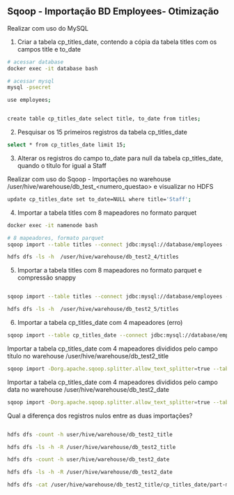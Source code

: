 ## Sqoop - Importação BD Employees- Otimização

Realizar com uso do MySQL

1. Criar a tabela cp_titles_date, contendo a cópia da tabela titles com os campos title e to_date
```bash
# acessar database
docker exec -it database bash

# acessar mysql
mysql -psecret

use employees;


create table cp_titles_date select title, to_date from titles;
```

2. Pesquisar os 15 primeiros registros da tabela cp_titles_date
```bash
select * from cp_titles_date limit 15;
```

3. Alterar os registros do campo to_date para null da tabela cp_titles_date, quando o título for igual a Staff

Realizar com uso do Sqoop - Importações no warehouse /user/hive/warehouse/db_test_<numero_questao> e visualizar no HDFS
```bash
update cp_titles_date set to_date=NULL where title='Staff';
```

4. Importar a tabela titles com 8 mapeadores no formato parquet
```bash
docker exec -it namenode bash

# 8 mapeadores, formato parquet
sqoop import --table titles --connect jdbc:mysql://database/employees --username root --password secret -m 8 --as-parquetfile --warehouse-dir /user/hive/warehouse/db_test2_4

hdfs dfs -ls -h  /user/hive/warehouse/db_test2_4/titles
```

5. Importar a tabela titles com 8 mapeadores no formato parquet e compressão snappy
```bash

sqoop import --table titles --connect jdbc:mysql://database/employees --username root --password secret -m 8 --as-parquetfile --warehouse-dir /user/hive/warehouse/db_test2_5 --compress --compression-codec org.apache.hadoop.io.compress.SnappyCodec

hdfs dfs -ls -h  /user/hive/warehouse/db_test2_5/titles
```

6. Importar a tabela cp_titles_date com 4 mapeadores (erro)

```bash
sqoop import --table cp_titles_date --connect jdbc:mysql://database/employees --username root --password secret --warehouse-dir /user/hive/warehouse/db_test2_6
```
Importar a tabela cp_titles_date com 4 mapeadores divididos pelo campo título no warehouse /user/hive/warehouse/db_test2_title
```bash
sqoop import -Dorg.apache.sqoop.splitter.allow_text_splitter=true --table cp_titles_date --connect jdbc:mysql://database/employees --username root --password secret --warehouse-dir /user/hive/warehouse/db_test2_title --split-by title
```

Importar a tabela cp_titles_date com 4 mapeadores divididos pelo campo data no warehouse /user/hive/warehouse/db_test2_date
```bash
sqoop import -Dorg.apache.sqoop.splitter.allow_text_splitter=true --table cp_titles_date --connect jdbc:mysql://database/employees --username root --password secret --warehouse-dir /user/hive/warehouse/db_test2_date --split-by to_date

```
Qual a diferença dos registros nulos entre as duas importações?
```bash

hdfs dfs -count -h user/hive/warehouse/db_test2_title

hdfs dfs -ls -h -R /user/hive/warehouse/db_test2_title

hdfs dfs -count -h user/hive/warehouse/db_test2_date

hdfs dfs -ls -h -R /user/hive/warehouse/db_test2_date

hdfs dfs -cat /user/hive/warehouse/db_test2_title/cp_titles_date/part-m-00001 | head -n 5
```




